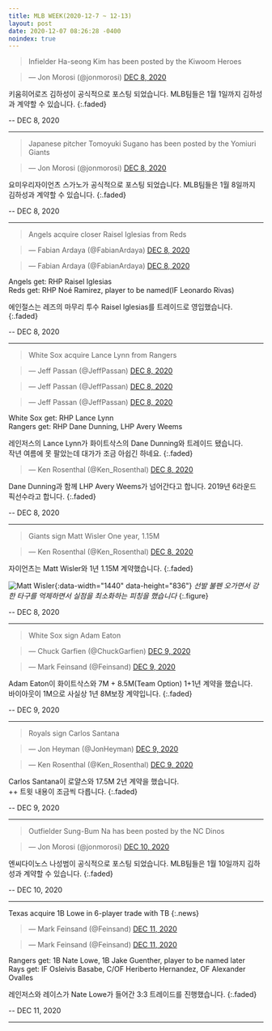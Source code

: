 ```yaml
---
title: MLB WEEK(2020-12-7 ~ 12-13)
layout: post
date: 2020-12-07 08:26:28 -0400
noindex: true
---
```


> Infielder Ha-seong Kim has been posted by the Kiwoom Heroes

<script async src="//platform.twitter.com/widgets.js" charset="utf-8"></script>
<blockquote class="twitter-tweet" data-lang="en">
  &mdash; Jon Morosi (@jonmorosi)
  <a href="https://twitter.com/jonmorosi/status/1335939227637452800">DEC 8, 2020</a>
</blockquote>

키움히어로즈 김하성이 공식적으로 포스팅 되었습니다. MLB팀들은 1월 1일까지 김하성과 계약할 수 있습니다.
{:.faded}

 -- DEC 8, 2020

---

> Japanese pitcher Tomoyuki Sugano has been posted by the Yomiuri Giants

<script async src="//platform.twitter.com/widgets.js" charset="utf-8"></script>
<blockquote class="twitter-tweet" data-lang="en">
  &mdash; Jon Morosi (@jonmorosi)
  <a href="https://twitter.com/jonmorosi/status/1336163182386294786">DEC 8, 2020</a>
</blockquote>

요미우리자이언츠 스가노가 공식적으로 포스팅 되었습니다. MLB팀들은 1월 8일까지 김하성과 계약할 수 있습니다.
{:.faded}

 -- DEC 8, 2020

---

> Angels acquire closer Raisel Iglesias from Reds

<script async src="//platform.twitter.com/widgets.js" charset="utf-8"></script>
<blockquote class="twitter-tweet" data-lang="en">
  &mdash; Fabian Ardaya (@FabianArdaya)
  <a href="https://twitter.com/FabianArdaya/status/1336004209255190528">DEC 8, 2020</a>
</blockquote>

<script async src="//platform.twitter.com/widgets.js" charset="utf-8"></script>
<blockquote class="twitter-tweet" data-lang="en">
  &mdash; Fabian Ardaya (@FabianArdaya)
  <a href="https://twitter.com/FabianArdaya/status/1336006270432657411">DEC 8, 2020</a>
</blockquote>

Angels get: RHP Raisel Iglesias    
Reds get: RHP Noé Ramirez, player to be named(IF Leonardo Rivas)

에인절스는 레즈의 마무리 투수 Raisel Iglesias를 트레이드로 영입했습니다.
{:.faded}

 -- DEC 8, 2020

---

> White Sox acquire Lance Lynn from Rangers

<script async src="//platform.twitter.com/widgets.js" charset="utf-8"></script>
<blockquote class="twitter-tweet" data-lang="en">
  &mdash; Jeff Passan (@JeffPassan)
  <a href="https://twitter.com/JeffPassan/status/1336174035340849152">DEC 8, 2020</a>
</blockquote>

<script async src="//platform.twitter.com/widgets.js" charset="utf-8"></script>
<blockquote class="twitter-tweet" data-lang="en">
  &mdash; Jeff Passan (@JeffPassan)
  <a href="https://twitter.com/JeffPassan/status/1336173476667908096">DEC 8, 2020</a>
</blockquote>

<script async src="//platform.twitter.com/widgets.js" charset="utf-8"></script>
<blockquote class="twitter-tweet" data-lang="en">
  &mdash; Jeff Passan (@JeffPassan)
  <a href="https://twitter.com/JeffPassan/status/1336172641581936642">DEC 8, 2020</a>
</blockquote>

White Sox get: RHP Lance Lynn   
Rangers get: RHP Dane Dunning, LHP Avery Weems

레인저스의 Lance Lynn가 화이트삭스의 Dane Dunning와 트레이드 됐습니다.   
작년 여름에 못 팔았는데 대가가 조금 아쉽긴 하네요.
{:.faded}

<script async src="//platform.twitter.com/widgets.js" charset="utf-8"></script>
<blockquote class="twitter-tweet" data-lang="en">
  &mdash; Ken Rosenthal (@Ken_Rosenthal)
  <a href="https://twitter.com/Ken_Rosenthal/status/1336187151147560965">DEC 8, 2020</a>
</blockquote>

Dane Dunning과 함께 LHP Avery Weems가 넘어간다고 합니다. 2019년 6라운드 픽선수라고 합니다.
{:.faded}

 -- DEC 8, 2020

---

> Giants sign Matt Wisler One year, 1.15M

<script async src="//platform.twitter.com/widgets.js" charset="utf-8"></script>
<blockquote class="twitter-tweet" data-lang="en">
  &mdash; Ken Rosenthal (@Ken_Rosenthal)
  <a href="https://twitter.com/Ken_Rosenthal/status/1336327593042141185">DEC 8, 2020</a>
</blockquote>

자이언츠는 Matt Wisler와 1년 1.15M 계약했습니다.
{:.faded}

![Matt Wisler](https://img.mlbstatic.com/mlb-images/image/private/t_16x9/t_w1024/mlb/xyog5bssqotsxnz7lmmt){:data-width="1440" data-height="836"}
*선발 불펜 오가면서 강한 타구를 억제하면서 실점을 최소화하는 피칭을 했습니다*
{:.figure}

 -- DEC 8, 2020

---

> White Sox sign Adam Eaton

<script async src="//platform.twitter.com/widgets.js" charset="utf-8"></script>
<blockquote class="twitter-tweet" data-lang="en">
  &mdash; Chuck Garfien (@ChuckGarfien)
  <a href="https://twitter.com/ChuckGarfien/status/1336358753671712769">DEC 9, 2020</a>
</blockquote>

<script async src="//platform.twitter.com/widgets.js" charset="utf-8"></script>
<blockquote class="twitter-tweet" data-lang="en">
  &mdash; Mark Feinsand (@Feinsand)
  <a href="https://twitter.com/Feinsand/status/1336363876036841476">DEC 9, 2020</a>
</blockquote>

Adam Eaton이 화이트삭스와 7M + 8.5M(Team Option) 1+1년 계약을 했습니다.   
바이아웃이 1M으로 사실상 1년 8M보장 계약입니다.
{:.faded}

 -- DEC 9, 2020

---

> Royals sign Carlos Santana

<script async src="//platform.twitter.com/widgets.js" charset="utf-8"></script>
<blockquote class="twitter-tweet" data-lang="en">
  &mdash; Jon Heyman (@JonHeyman)
  <a href="https://twitter.com/JonHeyman/status/1336386140589461507">DEC 9, 2020</a>
</blockquote>

<script async src="//platform.twitter.com/widgets.js" charset="utf-8"></script>
<blockquote class="twitter-tweet" data-lang="en">
  &mdash; Ken Rosenthal (@Ken_Rosenthal)
  <a href="https://twitter.com/Ken_Rosenthal/status/1336400613203189760">DEC 9, 2020</a>
</blockquote>

Carlos Santana이 로얄스와 17.5M 2년 계약을 했습니다.   
++ 트윗 내용이 조금씩 다릅니다.
{:.faded}

 -- DEC 9, 2020

---

> Outfielder Sung-Bum Na has been posted by the NC Dinos

<script async src="//platform.twitter.com/widgets.js" charset="utf-8"></script>
<blockquote class="twitter-tweet" data-lang="en">
  &mdash; Jon Morosi (@jonmorosi)
  <a href="https://twitter.com/JonHeyman/status/1336845133808099328">DEC 10, 2020</a>
</blockquote>

엔씨다이노스 나성범이 공식적으로 포스팅 되었습니다. MLB팀들은 1월 10일까지 김하성과 계약할 수 있습니다.
{:.faded}

 -- DEC 10, 2020

---

Texas acquire 1B Lowe in 6-player trade with TB
{:.news}

<script async src="//platform.twitter.com/widgets.js" charset="utf-8"></script>
<blockquote class="twitter-tweet" data-lang="en">
  &mdash; Mark Feinsand (@Feinsand)
  <a href="https://twitter.com/Feinsand/status/1337115839519223814">DEC 11, 2020</a>
</blockquote>

<script async src="//platform.twitter.com/widgets.js" charset="utf-8"></script>
<blockquote class="twitter-tweet" data-lang="en">
  &mdash; Mark Feinsand (@Feinsand)
  <a href="https://twitter.com/Feinsand/status/1337127392490496000">DEC 11, 2020</a>
</blockquote>

Rangers get: 1B Nate Lowe, 1B Jake Guenther, player to be named later   
Rays get: IF Osleivis Basabe, C/OF Heriberto Hernandez, OF Alexander Ovalles

레인저스와 레이스가 Nate Lowe가 들어간 3:3 트레이드를 진행했습니다.
{:.faded}

 -- DEC 11, 2020

---
